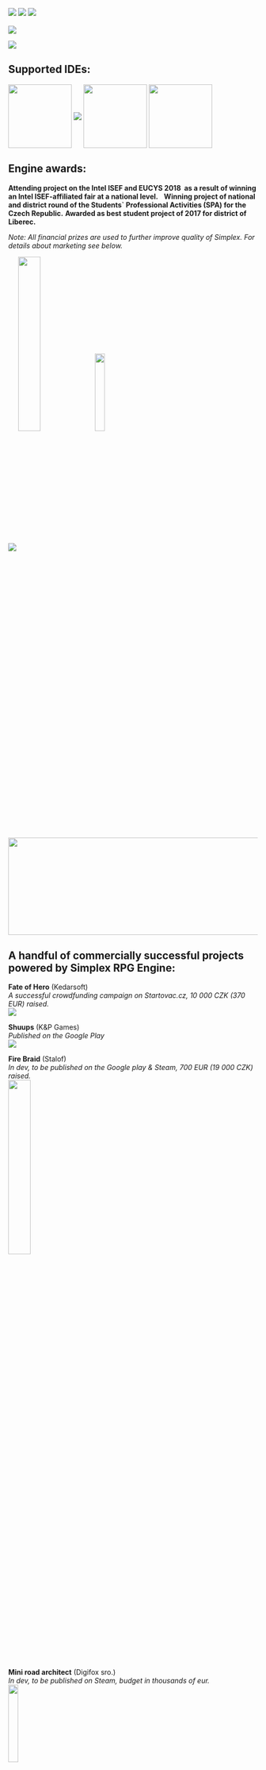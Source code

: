 <img src="https://img.shields.io/badge/version-2.0%20P--DEV-brightgreen.svg"> <img src="https://img.shields.io/shippable/5444c5ecb904a4b21567b0ff.svg"> <img src="https://img.shields.io/badge/license-EDU%20%2F%20Commercial-blue.svg">
<br><br>
<img align="middle" src="https://s15.postimg.cc/hb1fpm51n/logo.png">
<br>

<img src="https://s33.postimg.cc/8l15rjra7/fuck_Logo.png">

## Supported IDEs:
<img align="middle" width="128" height="128" src="https://s21.postimg.cc/vghqza03r/rounded_corners.png"> <img align="middle" src="https://s10.postimg.cc/tvc4uhp3t/Lateralgmlogo.png"> <img align="middle" width="128" height="128" src="https://s15.postimg.cc/jrlizdqor/rounded_corners.jpg"> <img align="middle" width="128" height="128" src="https://s1.postimg.cc/3z06nkdman/rounded_corners.png">  

## Engine awards:
**Attending project on the Intel ISEF and EUCYS 2018 
as a result of winning an Intel ISEF-affiliated fair at a national level.**  
**Winning project of national and district round of the Students` Professional Activities (SPA) for the Czech Republic.**
**Awarded as best student project of 2017 for district of Liberec.** 

_Note: All financial prizes are used to further improve quality of Simplex. For details about marketing see below._ 
  
<img align="middle" src="https://s22.postimg.cc/53y5sjj0h/isef_logo.png"> <img align="middle" width="30%" height="30%" src="https://s1.postimg.cc/5lui02d0in/eucys-logo.jpg"> <img align="middle" width="20%" height="20%" src="https://s1.postimg.cc/7ee9l4xnkf/Bezejmenn.png"> <img align="middle" width="512" height="196" src="https://s1.postimg.cc/9s745xg9v3/20160118b.gif">

## A handful of commercially successful projects powered by Simplex RPG Engine:
**Fate of Hero** (Kedarsoft)  
*A successful crowdfunding campaign on Startovac.cz, 10 000 CZK (370 EUR) raised.*   
<a href="https://www.startovac.cz/projekty/fate-of-hero/">![](https://s27.postimg.cc/u9agoid37/image.png)</a>

**Shuups** (K&P Games)  
*Published on the Google Play*   
<a href="https://play.google.com/store/apps/details?id=sk.KandPGames.Shuups">![](http://s21.postimg.cc/wpxsja7o7/Noname.png)</a>

**Fire Braid** (Stalof)  
*In dev, to be published on the Google play & Steam, 700 EUR (19 000 CZK) raised.*  
<img  width="30%" height="30%" src="https://s10.postimg.cc/pto7gbtqx/image.png">

**Mini road architect** (Digifox sro.)  
*In dev, to be published on Steam, budget in thousands of eur.*  
<img  width="20%" height="20%" src="https://s31.postimg.cc/q7advzht7/bagr_MRA4.png">

**On the other shore** (Václav Valenta, Matěj Štágl)  
*In dev, to be published on Steam*  
<img  width="30%" height="30%" src="https://s14.postimg.cc/shfumdaap/Bezejmenn.png">




## Engine preview: 
<img align="middle" width="256" height="196" src="https://s1.postimg.cc/8ejvqnd7jz/Picture1.png"> <img align="middle" width="256" height="196" src="https://s1.postimg.cc/46hfuzurbz/Picture2.png"> <img align="middle" width="256" height="196" src="https://s1.postimg.cc/8pjgxz0vf3/Picture3.png">
<img align="middle" width="256" height="196" src="https://s1.postimg.cc/9lfydfa4fj/Picture4.png"> <img align="middle" width="256" height="196" src="https://s1.postimg.cc/78dbw7wiyn/Picture5.png"> <img align="middle" width="256" height="196" src="https://s1.postimg.cc/3ze7zk7yr3/Picture6.png">
<img align="middle" width="256" height="196" src="https://s1.postimg.cc/7q3dkssjn3/image.jpg"> <img align="middle" width="256" height="196" src="https://s1.postimg.cc/5k8jxvx7sv/Bezejmenn.png"> <img align="middle" width="256" height="196" src="https://s1.postimg.cc/9lfydf8u4v/Picture8.jpg"> <img align="middle" width="768" height="588" src="https://s18.postimg.cc/4st8kpfa1/image.jpg">

## The future is within your grasp. Start [here](https://github.com/lofcz/SimplexRpgEngine/wiki).

Would you like to ask something about the engine, or have you created a game using Simplex and want to let us know? Contact us!
- <a href="https://www.facebook.com/simplexengine/?pnref=lhc">Facebook</a>
- <a href="https://www.youtube.com/channel/UCCDT5l4gglPpFB_tEZd5c7Q">Youtube</a>

Our fellow users are extending resources database which helps you jump directly into the development. [Take a look at some of the art submissions!](https://github.com/lofcz/SimplexRpgEngine/wiki/Fanart)

## Version history can be found here:
<a href="https://github.com/lofcz/SimplexRpgEngine/wiki/Simplex-RPG-Engine-2-PRE-DEV-Roadmap"> 2.0 P-DEV </a>

## Hit us on marketplace and support development:
As opensource project we are always short of funds, which are, despite the fact we don't like it necessary for the development. Licences, professional art, coding, music & sfx - all of that costs a small fortune. So we've decided to offer some parts of Simplex on the marketplace for symbolic price - 9.99$ (we get cca 8$ out of that) as assets. These assets are cleaned of Simplex dependencies but still are in function equivalent to their in-simplex counterparts, therefore they are ready to be used in projects without SimplexCore.
  
*Please note that buying any of them is optional and you can still find all of them as part of Simplex*  
<a href="https://marketplace.yoyogames.com/publishers/3821/simplex">Pay us a visit, plenty of awesome stuff in here!</a>

We are using our own CMS "LofovaChýše", it's opensource as well! Check it [out](https://github.com/lofcz/LofovaChyse).  
<sub><sup>Copyright © 2018 Matěj Štágl.</sup></sub>  
<sub><sup><a href="https://github.com/lofcz/SimplexRpgEngine/wiki/Hall-of-fame-(Simplex-development-team)">Hall of fame (development team)</a></sup></sub>  
<sub><sup>[Read the license, under which the project is available.](https://github.com/lofcz/SimplexRpgEngine/blob/master/LICENSE.md)</sup></sub>  
